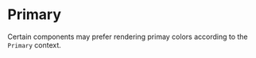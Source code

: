 # Primary

Certain components may prefer rendering primay colors according to the `Primary` context. 